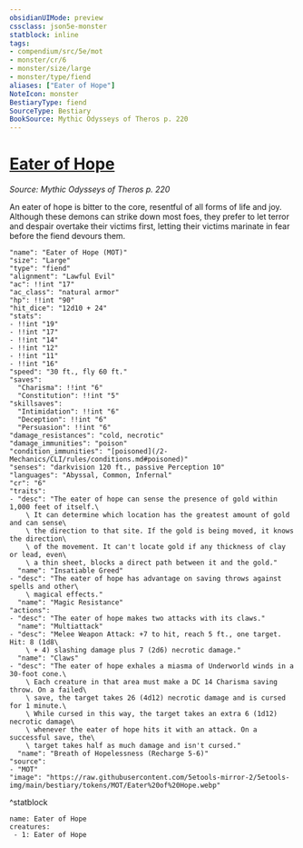 ```yaml
---
obsidianUIMode: preview
cssclass: json5e-monster
statblock: inline
tags:
- compendium/src/5e/mot
- monster/cr/6
- monster/size/large
- monster/type/fiend
aliases: ["Eater of Hope"]
NoteIcon: monster
BestiaryType: fiend
SourceType: Bestiary
BookSource: Mythic Odysseys of Theros p. 220
---
```

# [Eater of Hope](2-Mechanics/CLI/bestiary/fiend/eater-of-hope-mot.md)
*Source: Mythic Odysseys of Theros p. 220*  

An eater of hope is bitter to the core, resentful of all forms of life and joy. Although these demons can strike down most foes, they prefer to let terror and despair overtake their victims first, letting their victims marinate in fear before the fiend devours them.

```statblock
"name": "Eater of Hope (MOT)"
"size": "Large"
"type": "fiend"
"alignment": "Lawful Evil"
"ac": !!int "17"
"ac_class": "natural armor"
"hp": !!int "90"
"hit_dice": "12d10 + 24"
"stats":
- !!int "19"
- !!int "17"
- !!int "14"
- !!int "12"
- !!int "11"
- !!int "16"
"speed": "30 ft., fly 60 ft."
"saves":
  "Charisma": !!int "6"
  "Constitution": !!int "5"
"skillsaves":
  "Intimidation": !!int "6"
  "Deception": !!int "6"
  "Persuasion": !!int "6"
"damage_resistances": "cold, necrotic"
"damage_immunities": "poison"
"condition_immunities": "[poisoned](/2-Mechanics/CLI/rules/conditions.md#poisoned)"
"senses": "darkvision 120 ft., passive Perception 10"
"languages": "Abyssal, Common, Infernal"
"cr": "6"
"traits":
- "desc": "The eater of hope can sense the presence of gold within 1,000 feet of itself.\
    \ It can determine which location has the greatest amount of gold and can sense\
    \ the direction to that site. If the gold is being moved, it knows the direction\
    \ of the movement. It can't locate gold if any thickness of clay or lead, even\
    \ a thin sheet, blocks a direct path between it and the gold."
  "name": "Insatiable Greed"
- "desc": "The eater of hope has advantage on saving throws against spells and other\
    \ magical effects."
  "name": "Magic Resistance"
"actions":
- "desc": "The eater of hope makes two attacks with its claws."
  "name": "Multiattack"
- "desc": "Melee Weapon Attack: +7 to hit, reach 5 ft., one target. Hit: 8 (1d8\
    \ + 4) slashing damage plus 7 (2d6) necrotic damage."
  "name": "Claws"
- "desc": "The eater of hope exhales a miasma of Underworld winds in a 30-foot cone.\
    \ Each creature in that area must make a DC 14 Charisma saving throw. On a failed\
    \ save, the target takes 26 (4d12) necrotic damage and is cursed for 1 minute.\
    \ While cursed in this way, the target takes an extra 6 (1d12) necrotic damage\
    \ whenever the eater of hope hits it with an attack. On a successful save, the\
    \ target takes half as much damage and isn't cursed."
  "name": "Breath of Hopelessness (Recharge 5-6)"
"source":
- "MOT"
"image": "https://raw.githubusercontent.com/5etools-mirror-2/5etools-img/main/bestiary/tokens/MOT/Eater%20of%20Hope.webp"
```
^statblock

```encounter-table
name: Eater of Hope
creatures:
 - 1: Eater of Hope
```